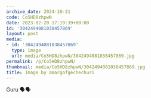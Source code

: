 ```yaml
---
archive_date: 2024-10-21
code: Co5HD8zhpwN
date: 2023-02-20 17:19:39+00:00
id: '3042494081038457869'
layout: post
media:
- id: '3042494081038457869'
  type: image
  url: media/Co5HD8zhpwN/3042494081038457869.jpg
permalink: /p/Co5HD8zhpwN/
thumbnail: media/Co5HD8zhpwN/3042494081038457869.jpg
title: Image by amargofgechechuri
---
```


Guru 🗣🗣